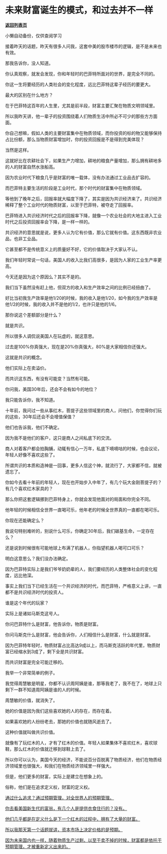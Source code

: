 # 未来财富诞生的模式，和过去并不一样

[**返回列表页**](/gzh/记忆承载3)

小懒自动备份，仅供查阅学习

接着昨天的话题，昨天有很多人问我，这套中美的股市楼市的逻辑，是不是未来也有效。

那我告诉你，没人知道。  

你认真观察，就发会发现，你和年轻时的巴菲特所面对的世界，是完全不同的。  

你这一生将要经历的人类社会的变化程度，远比巴菲特这辈子经历的要更大。

最大的区别在什么地方？

在于巴菲特这百年的人生里，尤其是前半段，财富主要汇聚在物质文明领域里。  

所以我昨天讲，他一辈子的投资围绕着人们物质生活中所必不可少的那些方方面面。  

你自己想嘛，假如人类的主要财富集中在物质领域，而你投资的标的物又能够保持占比份额，那么当物质财富增加时，你的投资回报是不是得到完美体现？  

当然是这样。

这就好比在农耕社会下，如果生产力增加，耕地的粮食产量增加，那么拥有耕地多的人的财富自然水涨船高。  

因为农业时代下粮食几乎是财富的唯一载体，没有办法通过工业品去扩容的。

而巴菲特主要生活的阶段是工业时代，那个时代的财富集中在物质领域。

等他到了晚年之后，回报率就大幅度下降了，其实是因为共识经济来了。共识经济稀释了整个工业时代的物质财富，以至于巴菲特，被夺走了回报率。

巴菲特进入共识经济时代之后的回报率下降，就像一个农业社会的大地主进入工业时代之后投资回报率会下降，是一样一样的。  

共识经济的意思就是说，更多人认为它有价值，那么它就有价值。这东西既非农业品，也非工业品。

它甚至都不是传统意义上的质量好不好，它的价值取决于大家认不认。  

我们年轻时常说一句话，美国人的收入比我们高很多，是因为人家的工业生产率更高。  

今天还是因为这个原因么？其实不是的。

我们当下虽然没有赶上他，但双方的收入和生产效率之间的比例已经扭曲了。  

好比当初我生产效率是他1/20的时候，我的收入是他1/20，如今我的生产效率是他1/2的时候，我的收入并不是他的1/2，也许只是他的1/6。

那你说这个差额部分是什么？  

就是共识。

所以很多人调侃说美国人在玩虚的，就这意思。  

过去是100%你真强大，现在是20%你真强大，80%是大家相信你还强大。

这就是共识的概念。  

他们实际上在卖溢价。  

而共识这东西，有没有可能变？当然有可能。  

你问我，美国30年后，还会不会有如今的地位？  

我只能告诉你，我不知道。

十年前，我问过一些从事红木，菩提子这些领域里的商人，问他们，你觉得你们玩的这些，30年后还会不会增值保值？

他们也告诉我，他们不确定。

因为我不是他们的客户，这只是商人之间私底下的交流。  

商人对着客户都会拍胸脯，动辄有信心一万年，私底下嘀嘀咕的时候，也会议论，年轻人好像不喜欢这些了。

所谓共识的本质和造神是一回事，更多人信这个神，就流行了，大家都不信，就被遗忘了。

你如今去看十年前的年轻人，现在也开始步入中年了，有几个玩大金刚菩提子的？有几个喜欢红木家具的？

那么你把这套逻辑挪到巴菲特身上，你就会发现他面对的局面和你完全不同。  

他年轻的时候相信全世界一直喝可乐，他年老的时候全世界真的一直都在喝可乐。  

你现在还能确定么？

我说句特别难听的，别说什么可乐，你确定30年后，我们碳基生命，一定存在么？  

还是说到时候很有可能地球上布满了机器人，你指望机器人喝可口可乐？  

明白这意思么？我们没办法确定。  

因为巴菲特实际上是我们爷爷奶奶辈的人，我们要经历的人类整体社会的变化程度，远比他深。

事实上我们当下已经生活在一个共识经济的时代，而巴菲特，严格意义上讲，一直都不是共识经济时代的投资人。  

谁是这个年代的玩家？  

实际上是诸如马斯克这号人。

你问巴菲特什么是财富，他告诉你，物质是财富。  

你问马斯克什么是财富，他会告诉你，人们相信什么是财富，什么就是财富。

因为巴菲特年轻时，物质财富占比高达9成以上，而马斯克活跃的年代里，物质财富已经缩水到3成了，剩下全是共识财富。

而共识财富是完全可能迁移的。  

我举一个非常简单的例子。  

我觉得周慧敏是明星，你都不认识周阿姨是谁，那等我老了，我不在了，地球上只剩下一群不知道周阿姨是谁的人的时候。

周慧敏的价值，就消失了。

她的价值是因为我们这些喜欢她的人的存在，而存在着。

如果喜欢她的人纷纷老去，那她的价值也就随风逝去了。

这种价值就叫做共识价值。  

就像有了玩红木的人，才有了红木的价值。年轻人如果集体不喜欢红木，喜欢球鞋，那么红木的价值就迁移到球鞋上去了。

所以你可以认为，美国今天的经济，不能说百分百脱离了物质经济，他们在物质经济领域里也很强大，和我们在物质经济领域里一样强大。  

但是，他们更多的财富，实际上是建立在想象上的。

俗称，他们是在追求定义权，财富的定义权。

[通过什么追求？通过预期管理，对全世界人的预期管理。  
](https://mp.weixin.qq.com/s?__biz=MzkwMzQ1MzczOQ==&mid=2247484225&idx=1&sn=09da463d3f35fac98e19c7419a6611ee&scene=21#wechat_redirect)

[你去看美国新生代的富翁，有几个人是提供衣食住行的？没有。  
](https://mp.weixin.qq.com/s?__biz=MzkwMzQ1MzczOQ==&mid=2247484225&idx=1&sn=09da463d3f35fac98e19c7419a6611ee&scene=21#wechat_redirect)

[他们几乎都是在定义什么是下一个红木的过程中，拥有了大量的财富。](https://mp.weixin.qq.com/s?__biz=MzkwMzQ1MzczOQ==&mid=2247484225&idx=1&sn=09da463d3f35fac98e19c7419a6611ee&scene=21#wechat_redirect)

[所以我那天第一个话题就讲，资本市场上决定价格的是预期。](https://mp.weixin.qq.com/s?__biz=MzkwMzQ1MzczOQ==&mid=2247484225&idx=1&sn=09da463d3f35fac98e19c7419a6611ee&scene=21#wechat_redirect)

[因为未来国内也一样，随着物质生产过剩，以至于卖不掉的时候，财富都是依托于预期管理，才被重新定义出来的。](https://mp.weixin.qq.com/s?__biz=MzkwMzQ1MzczOQ==&mid=2247484225&idx=1&sn=09da463d3f35fac98e19c7419a6611ee&scene=21#wechat_redirect)

